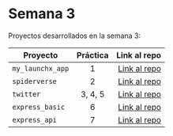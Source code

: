 # Semana 3 

Proyectos desarrollados en la semana 3:

| Proyecto | Práctica | Link al repo |
| ------------- |:-------------:| -----:|
|`my_launchx_app`|1|[Link al repo](https://github.com/JohnNadja/My_first_JS_project)|
|`spiderverse`|2|[Link al repo](https://github.com/JohnNadja/Test-Driven-Development)|
|`twitter`|3, 4, 5|[Link al repo](https://github.com/JohnNadja/Twitter-Model)|
|`express_basic`|6|[Link al repo](https://github.com/JohnNadja/Express-Basic)|
|`express_api`|7|[Link al repo](https://github.com/JohnNadja/Express-Api)|
